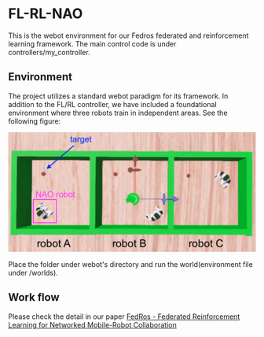 # FL-RL-NAO

This is the webot environment for our Fedros federated and reinforcement learning framework. The main control code is under controllers/my_controller.

## Environment

The project utilizes a standard webot paradigm for its framework. In addition to the FL/RL controller, we have included a foundational environment where three robots train in independent areas. See the following figure:

<p align="center">
  <img src="env_overview.jpg" alt="Env set up" width="600">
</p>

Place the folder under webot's directory and run the world(environment file under /worlds). 

## Work flow

Please check the detail in our paper [FedRos - Federated Reinforcement Learning
for Networked Mobile-Robot Collaboration](https://www.researchgate.net/profile/Wenli-Xiao-6/publication/371935017_Poster_FedRos_-Federated_Reinforcement_Learning_for_Networked_Mobile-Robot_Collaboration/links/649c32f68de7ed28ba615e8a/Poster-FedRos-Federated-Reinforcement-Learning-for-Networked-Mobile-Robot-Collaboration.pdf)



